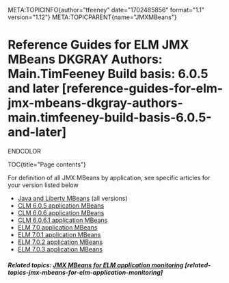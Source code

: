 META:TOPICINFO{author="tfeeney" date="1702485856" format="1.1"
version="1.12"} META:TOPICPARENT{name="JMXMBeans"}

# Reference Guides for ELM JMX MBeans DKGRAY Authors: Main.TimFeeney Build basis: 6.0.5 and later [reference-guides-for-elm-jmx-mbeans-dkgray-authors-main.timfeeney-build-basis-6.0.5-and-later]

ENDCOLOR

TOC{title="Page contents"}

For definition of all JMX MBeans by application, see specific articles
for your version listed below

-   [Java and Liberty MBeans](ThirdPartyMXBeans) (all versions)
-   [CLM 6.0.5 application MBeans](CLM605MXBeans)
-   [CLM 6.0.6 application MBeans](CLM606MXBeans)
-   [CLM 6.0.6.1 application MBeans](CLM6061MXBeans)
-   [ELM 7.0 application MBeans](CLM70MXBeans)
-   [ELM 7.0.1 application MBeans](MBeansReference701)
-   [ELM 7.0.2 application MBeans](MBeansReference702)
-   [ELM 7.0.3 application MBeans](MBeansReference703)

##### Related topics: [JMX MBeans for ELM application monitoring](JMXMBeans) [related-topics-jmx-mbeans-for-elm-application-monitoring]
